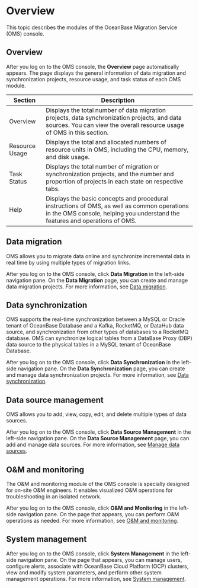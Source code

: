# Overview

This topic describes the modules of the OceanBase Migration Service (OMS) console.

## Overview

After you log on to the OMS console, the **Overview** page automatically appears. The page displays the general information of data migration and synchronization projects, resource usage, and task status of each OMS module.

|  **Section**   |                                                                               **Description**                                                                               |
|----------------|-----------------------------------------------------------------------------------------------------------------------------------------------------------------------------|
| Overview       | Displays the total number of data migration projects, data synchronization projects, and data sources. You can view the overall resource usage of OMS in this section.      |
| Resource Usage | Displays the total and allocated numbers of resource units in OMS, including the CPU, memory, and disk usage.                                                               |
| Task Status    | Displays the total number of migration or synchronization projects, and the number and proportion of projects in each state on respective tabs.                             |
| Help           | Displays the basic concepts and procedural instructions of OMS, as well as common operations in the OMS console, helping you understand the features and operations of OMS. |

## Data migration

OMS allows you to migrate data online and synchronize incremental data in real time by using multiple types of migration links.

After you log on to the OMS console, click **Data Migration** in the left-side navigation pane. On the **Data Migration** page, you can create and manage data migration projects. For more information, see [Data migration](../6.data-migration/1.data-migration-overview.md).

## Data synchronization

OMS supports the real-time synchronization between a MySQL or Oracle tenant of OceanBase Database and a Kafka, RocketMQ, or DataHub data source, and synchronization from other types of databases to a RocketMQ database. OMS can synchronize logical tables from a DataBase Proxy (DBP) data source to the physical tables in a MySQL tenant of OceanBase Database.

After you log on to the OMS console, click **Data Synchronization** in the left-side navigation pane. On the **Data Synchronization** page, you can create and manage data synchronization projects. For more information, see [Data synchronization](../7.data-synchronization/1.data-synchronization-overview.md).

## Data source management

OMS allows you to add, view, copy, edit, and delete multiple types of data sources.

After you log on to the OMS console, click **Data Source Management** in the left-side navigation pane. On the **Data Source Management** page, you can add and manage data sources. For more information, see [Manage data sources](../8.create-and-manage-data-sources/1.create-a-data-source/1.add-an-oceanbase-ce-data-source.md).

## O\&M and monitoring

The O\&M and monitoring module of the OMS console is specially designed for on-site O\&M engineers. It enables visualized O\&M operations for troubleshooting in an isolated network.

After you log on to the OMS console, click **O\&M and Monitoring** in the left-side navigation pane. On the page that appears, you can perform O\&M operations as needed. For more information, see [O\&M and monitoring](../9.o-m-manual/1.o-m-overview.md).

## System management

After you log on to the OMS console, click **System Management** in the left-side navigation pane. On the page that appears, you can manage users, configure alerts, associate with OceanBase Cloud Platform (OCP) clusters, view and modify system parameters, and perform other system management operations. For more information, see [System management](../10.system-management/1.permission-management/2.user-management.md).
